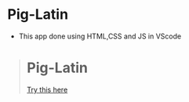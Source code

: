 # Pig-Latin
* This app done using HTML,CSS and JS in VScode

> # Pig-Latin
>[Try this here](https://pig-speak.netlify.app/)
